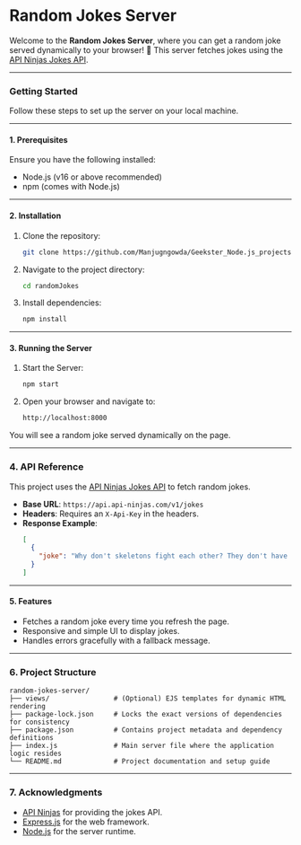 # **Random Jokes Server**

Welcome to the **Random Jokes Server**, where you can get a random joke served dynamically to your browser! 🎉 This server fetches jokes using the [API Ninjas Jokes API](https://api-ninjas.com/api/jokes).

---

### **Getting Started**
Follow these steps to set up the server on your local machine.

---

#### **1. Prerequisites**
Ensure you have the following installed:
 
 - Node.js (v16 or above recommended)
 - npm (comes with Node.js)


---

#### **2. Installation**
1. Clone the repository:

     ```bash
     git clone https://github.com/Manjugngowda/Geekster_Node.js_projects

2. Navigate to the project directory:

     ```bash
     cd randomJokes
     
3. Install dependencies:

     ```bash
     npm install

---

#### **3. Running the Server**
1. Start the Server:

     ```bash
     npm start

2. Open your browser and navigate to:

     ```bash
     http://localhost:8000

You will see a random joke served dynamically on the page.


---

### **4. API Reference**
This project uses the [API Ninjas Jokes API](https://api-ninjas.com/api/jokes) to fetch random jokes.

- **Base URL**: `https://api.api-ninjas.com/v1/jokes`
- **Headers**: Requires an `X-Api-Key` in the headers.
- **Response Example**:
  ```json
  [
    {
      "joke": "Why don't skeletons fight each other? They don't have the guts."
    }
  ]


---

#### **5. Features**
 
- Fetches a random joke every time you refresh the page.
- Responsive and simple UI to display jokes.
- Handles errors gracefully with a fallback message.


---

### **6. Project Structure**

```plaintext
random-jokes-server/
├── views/                # (Optional) EJS templates for dynamic HTML rendering
├── package-lock.json     # Locks the exact versions of dependencies for consistency
├── package.json          # Contains project metadata and dependency definitions
├── index.js              # Main server file where the application logic resides
└── README.md             # Project documentation and setup guide
```

---

### **7. Acknowledgments**

- [API Ninjas](https://api-ninjas.com/) for providing the jokes API.
- [Express.js](https://expressjs.com/) for the web framework.
- [Node.js](https://nodejs.org/) for the server runtime.

